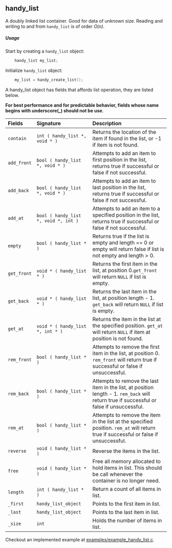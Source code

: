 ## handy_list

A doubly linked list container. Good for data of 
unknown size. Reading and writing to and from `handy_list` is of order *O(n)*.

##### Usage

Start by creating a `handy_list` object:

```c
    handy_list my_list;
```

Initialize `handy_list` object:

```c
    my_list = handy_create_list();
```

A handy_list object has fields that affords list operation, they are listed below.

**For best performance and for predictable behavior, fields whose name
begins with underscore(_) should not be use**.

| Fields            | Signature                             | Description                          |
|:------------------|:--------------------------------------|:------------------------------------|
| `contain`         | `int ( handy_list *, void * )`        | Returns the location of the item if found in the list, or -1 if item is not found.|
| `add_front`       | `bool ( handy_list *, void * )`       | Attempts to add an item to first position in the list, returns true if successful or false if not successful.|
| `add_back`        | `bool ( handy_list *, void * )`       | Attempts to add an item to last position in the list, returns true if successful or false if not successful.
| `add_at`          | `bool ( handy_list *, void *, int )`  | Attempts to add an item to a specified position in the list, returns true if successful or false if not successful.
| `empty`           | `bool ( handy_list * )`               | Returns true if the list is empty and length == 0 or empty will return false if list is not empty and length > 0.
| `get_front`       | `void * ( handy_list * )`             | Returns the first item in the list, at position 0.`get_front` will return `NULL` if list is empty.
| `get_back`        | `void * ( handy_list * )`             | Returns the last item in the list, at position length - 1. `get_back` will return `NULL` if list is empty.
| `get_at`          | `void * ( handy_list *, int * )`      | Returns the item in the list at the specified position. `get_at` will return `NULL` if item at position is not found.
| `rem_front`       | `bool ( handy_list * )`               | Attempts to remove the first item in the list, at position 0. `rem_front` will return true if successful or false if unsuccessful.
| `rem_back`        | `bool ( handy_list * )`               | Attempts to remove the last item in the list, at position length - 1. `rem_back` will return true if successful or false if unsuccessful.
| `rem_at`          | `bool ( handy_list * )`               | Attempts to remove the item in the list at the specified position. `rem_at` will return true if successful or false if unsuccessful.
| `reverse`         | `void ( handy_list * )`               | Reverse the items in the list.
| `free`            | `void ( handy_list * )`               | Free all memory allocated to hold items in list. This should be call whenever the container is no longer need.
| `length`          | `int ( handy_list * )`                | Return a count of all items in list.
| `_first`          | `handy_list_object`                   | Points to the first item in list.
| `_last`           | `handy_list_object`                   | Points to the last item in list.
| `_size`           | `int`                                 | Holds the number of items in list.


Checkout an implemented example at [examples/example_handy_list.c](../examples/example_handy_list.c).